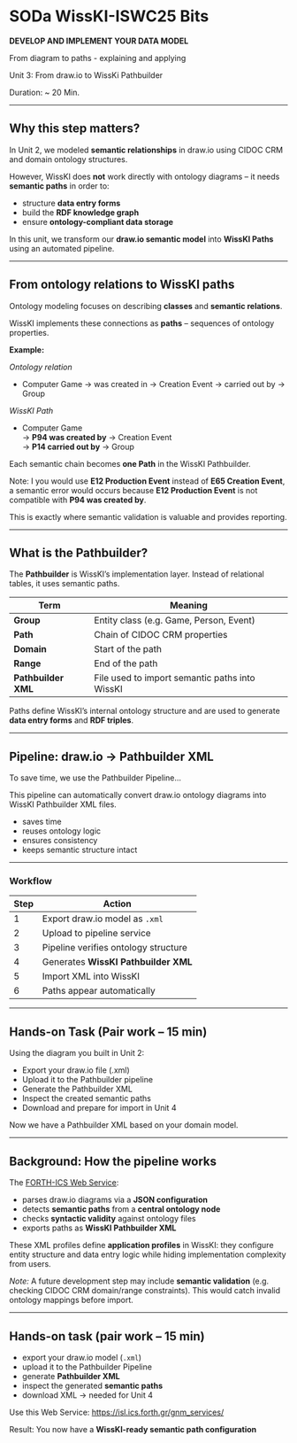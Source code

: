 <!--
*titel:
*author:in/urheber:in: 
orcid: 
email: SODa@sammlungen.io
*lizenz: cc by
lizenzlink: https://creativecommons.org/
*persistenter OER link: 
language: 
version:  v1
beschreibung: 
format: SODa WissKI How-to-Tutorial
modultitel: 
modul: Unit 1
einheitstitel: 
eiheit: Einheit 1
lernziel: 

baustein:
zielgruppe: https://zenodo.org/records/15574575
gestaltungsprinzip: 
keywords: ???
erstellungsdatum: 

technische metadaten:
medientyp: text
dateiformat: .md
dauer: 
größe:
software: Web

icon: /assets/SODa-Logo_full.svg

link: https://raw.githubusercontent.com/chastik/WissKI/refs/heads/main/soda.css

-->

# SODa WissKI-ISWC25 Bits

**DEVELOP AND IMPLEMENT YOUR DATA MODEL** 

From diagram to paths - explaining and applying

Unit 3: From draw.io to WissKi Pathbuilder 

Duration: ~ 20 Min.

---

## Why this step matters?

In Unit 2, we modeled **semantic relationships** in draw.io using CIDOC CRM and domain ontology structures.  

However, WissKI does **not** work directly with ontology diagrams – it needs **semantic paths** in order to:

* structure **data entry forms**
* build the **RDF knowledge graph**
* ensure **ontology-compliant data storage**

In this unit, we transform our **draw.io semantic model** into **WissKI Paths** using an automated pipeline.

---

## From ontology relations to WissKI paths

Ontology modeling focuses on describing **classes** and **semantic relations**.  

WissKI implements these connections as **paths** – sequences of ontology properties.

**Example:**

*Ontology relation*
* Computer Game → was created in → Creation Event → carried out by → Group

*WissKI Path*
* Computer Game  
  → **P94 was created by** → Creation Event  
  → **P14 carried out by** → Group  

Each semantic chain becomes **one Path** in the WissKI Pathbuilder.

Note: I you would use **E12 Production Event** instead of **E65 Creation Event**, a semantic error would occurs because **E12 Production Event** is not compatible with **P94 was created by**. 

This is exactly where semantic validation is valuable and provides reporting.

---

## What is the Pathbuilder?

The **Pathbuilder** is WissKI’s implementation layer. Instead of relational tables, it uses semantic paths.

| Term | Meaning |
|------|---------|
| **Group** | Entity class (e.g. Game, Person, Event) |
| **Path** | Chain of CIDOC CRM properties |
| **Domain** | Start of the path |
| **Range** | End of the path |
| **Pathbuilder XML** | File used to import semantic paths into WissKI |

Paths define WissKI’s internal ontology structure and are used to generate **data entry forms** and **RDF triples**.

---

## Pipeline: draw.io → Pathbuilder XML

To save time, we use the Pathbuilder Pipeline...

This pipeline can automatically convert draw.io ontology diagrams into WissKI Pathbuilder XML files.

* saves time  
* reuses ontology logic  
* ensures consistency  
* keeps semantic structure intact

---

### Workflow

| Step | Action                               |
| ---- | ------------------------------------ |
| 1    | Export draw.io model as `.xml`       |
| 2    | Upload to pipeline service           |
| 3    | Pipeline verifies ontology structure |
| 4    | Generates **WissKI Pathbuilder XML** |
| 5    | Import XML into WissKI               |
| 6    | Paths appear automatically           |

---

## Hands-on Task (Pair work – 15 min)

Using the diagram you built in Unit 2:

* Export your draw.io file (.xml)
* Upload it to the Pathbuilder pipeline
* Generate the Pathbuilder XML
* Inspect the created semantic paths
* Download and prepare for import in Unit 4

Now we have a Pathbuilder XML based on your domain model.

--- 

## Background: How the pipeline works

The [FORTH-ICS Web Service](https://isl.ics.forth.gr/gnm_services/):
* parses draw.io diagrams via a **JSON configuration**
* detects **semantic paths** from a **central ontology node**
* checks **syntactic validity** against ontology files
* exports paths as **WissKI Pathbuilder XML**

These XML profiles define **application profiles** in WissKI: they configure entity structure and data entry logic while hiding implementation complexity from users.

*Note:* A future development step may include **semantic validation** (e.g. checking CIDOC CRM domain/range constraints). This would catch invalid ontology mappings before import.

---

## Hands-on task (pair work – 15 min)

* export your draw.io model (`.xml`)
* upload it to the Pathbuilder Pipeline
* generate **Pathbuilder XML**
* inspect the generated **semantic paths**
* download XML → needed for Unit 4

Use this Web Service: https://isl.ics.forth.gr/gnm_services/

Result: You now have a **WissKI-ready semantic path configuration**


